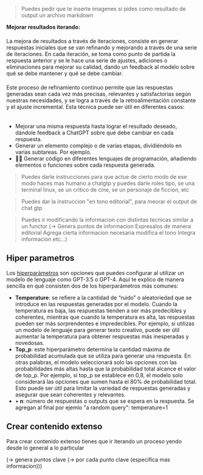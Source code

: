> Puedes pedir que te inserte imagenes si pides como resultado de output un archivo markdown

**Mejorar resultados iterando:**  
ㅤ  
La mejora de resultados a través de iteraciones, consiste en generar respuestas iniciales que se van refinando y mejorando a través de una serie de iteraciones. En cada iteración, se toma como punto de partida la respuesta anterior y se le hace una serie de ajustes, adiciones o eliminaciones para mejorar su calidad, dando un feedback al modelo sobre qué se debe mantener y qué se debe cambiar.  
ㅤ  
Este proceso de refinamiento continuo permite que las respuestas generadas sean cada vez más precisas, relevantes y satisfactorias según nuestras necesidades, y se logra a través de la retroalimentación constante y el ajuste incremental. Esta técnica puede ser útil en diferentes casos:  
ㅤ

-   Mejorar una misma respuesta hasta lograr el resultado deseado, dándole feedback a ChatGPT sobre qué debe cambiar en cada respuesta.
-   Generar un elemento complejo o de varias etapas, dividiéndolo en varias subtareas. Por ejemplo.
-   🧑‍💻 Generar código en diferentes lenguajes de programación, añadiendo elementos o funciones sobre cada respuesta generada.
> Puedes darle instrucciones para que actue de cierto modo de ese modo haces mas humano a chatgtp y puedes darle roles tipo, se una terminal linux, se un critico de cine, se un personaje de ficcion, etc

> Puedes dar la instruccion "en tono editorial", para meorar el output de chat gtp

> Puedes ir modificando la informacion con distintas tecnicas similar a un functor
> (-> Genera puntos de informacion
> 	Expresalos de manera editorial
> 	Agrega cierta informacion necesaria
> 	modifica el tono
> 	Integra informacion
> 	etc...)

## Hiper parametros
Los [hiperparámetros](https://learn.microsoft.com/en-us/connectors/openaigpt4ip/#edit-prompt) son opciones que puedes configurar al utilizar un modelo de lenguaje como GPT-3.5 o GPT-4. Aquí te explico de manera sencilla en qué consisten dos de los hiperparámetros más comunes:

- **Temperature**: se refiere a la cantidad de “ruido” o aleatoriedad que se introduce en las respuestas generadas por el modelo. Cuando la temperatura es baja, las respuestas tienden a ser más predecibles y coherentes, mientras que cuando la temperatura es alta, las respuestas pueden ser más sorprendentes e impredecibles. Por ejemplo, si utilizas un modelo de lenguaje para generar texto creativo, puede ser útil aumentar la temperatura para obtener respuestas más inesperadas y novedosas.
- **Top_p**: este hiperparámetro determina la cantidad máxima de probabilidad acumulada que se utiliza para generar una respuesta. En otras palabras, el modelo seleccionará solo las opciones con las probabilidades más altas hasta que la probabilidad total alcance el valor de top_p. Por ejemplo, si top_p se establece en 0,8, el modelo solo considerará las opciones que sumen hasta el 80% de probabilidad total. Esto puede ser útil para limitar la variedad de respuestas generadas y asegurar que sean coherentes y relevantes.
- • **n**: número de respuestas o outputs que se espera en la respuesta.
Se agregan al final por ejemlo
"a random query": temperature=1

## Crear contenido extenso
Para crear contenido extenso tienes que ir iterando un proceso yendo desde lo general a lo particular

(-> genera puntos clave
	(-> por cada punto clave (especifica mas informacion)))

